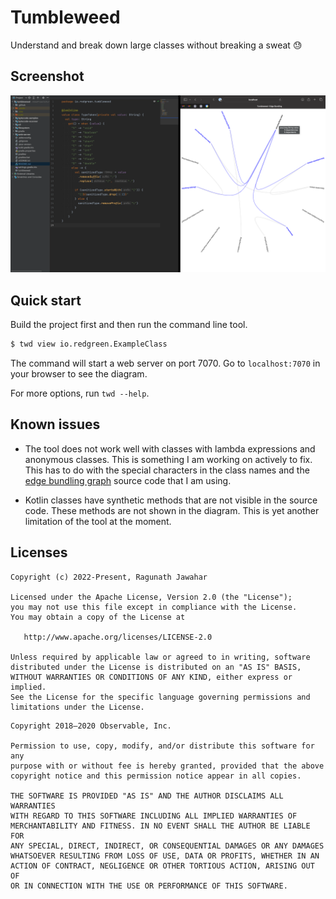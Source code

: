 # Tumbleweed

Understand and break down large classes without breaking a sweat 😓

## Screenshot

![Screenshot](docs/screenshot.png)

## Quick start

Build the project first and then run the command line tool.

```bash
$ twd view io.redgreen.ExampleClass
```

The command will start a web server on port 7070. Go to `localhost:7070` in your browser to see the diagram.

For more options, run `twd --help`.

## Known issues

- The tool does not work well with classes with lambda expressions and anonymous classes. This is something I am working
  on actively to fix. This has to do with the special characters in the class names and
  the [edge bundling graph](https://observablehq.com/@d3/bilevel-edge-bundling) source code that I am using.

- Kotlin classes have synthetic methods that are not visible in the source code. These methods are not shown in the
  diagram. This is yet another limitation of the tool at the moment.

## Licenses

```
Copyright (c) 2022-Present, Ragunath Jawahar

Licensed under the Apache License, Version 2.0 (the "License");
you may not use this file except in compliance with the License.
You may obtain a copy of the License at

   http://www.apache.org/licenses/LICENSE-2.0

Unless required by applicable law or agreed to in writing, software
distributed under the License is distributed on an "AS IS" BASIS,
WITHOUT WARRANTIES OR CONDITIONS OF ANY KIND, either express or implied.
See the License for the specific language governing permissions and
limitations under the License.
```

```
Copyright 2018–2020 Observable, Inc.

Permission to use, copy, modify, and/or distribute this software for any
purpose with or without fee is hereby granted, provided that the above
copyright notice and this permission notice appear in all copies.

THE SOFTWARE IS PROVIDED "AS IS" AND THE AUTHOR DISCLAIMS ALL WARRANTIES
WITH REGARD TO THIS SOFTWARE INCLUDING ALL IMPLIED WARRANTIES OF
MERCHANTABILITY AND FITNESS. IN NO EVENT SHALL THE AUTHOR BE LIABLE FOR
ANY SPECIAL, DIRECT, INDIRECT, OR CONSEQUENTIAL DAMAGES OR ANY DAMAGES
WHATSOEVER RESULTING FROM LOSS OF USE, DATA OR PROFITS, WHETHER IN AN
ACTION OF CONTRACT, NEGLIGENCE OR OTHER TORTIOUS ACTION, ARISING OUT OF
OR IN CONNECTION WITH THE USE OR PERFORMANCE OF THIS SOFTWARE.
```
